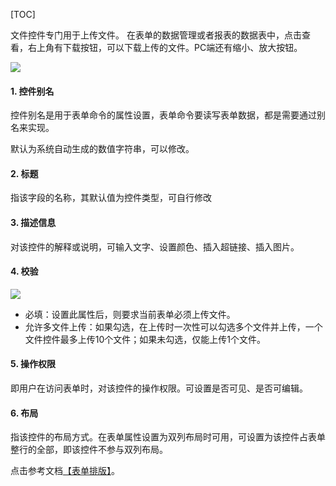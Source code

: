 
[TOC]

文件控件专门用于上传文件。
在表单的数据管理或者报表的数据表中，点击查看，右上角有下载按钮，可以下载上传的文件。PC端还有缩小、放大按钮。

![](http://docfiles.baibaoyun.com/FmVIna_XAmEesRCDolC4kIc-ZLst)

#### 1. 控件别名
控件别名是用于表单命令的属性设置，表单命令要读写表单数据，都是需要通过别名来实现。

默认为系统自动生成的数值字符串，可以修改。

#### 2. 标题
指该字段的名称，其默认值为控件类型，可自行修改

#### 3. 描述信息
对该控件的解释或说明，可输入文字、设置颜色、插入超链接、插入图片。

#### 4. 校验
![](http://docfiles.baibaoyun.com/FmBCK6hBC1dB73Ds1pYpxXeTbUDr)
* 必填：设置此属性后，则要求当前表单必须上传文件。
* 允许多文件上传：如果勾选，在上传时一次性可以勾选多个文件并上传，一个文件控件最多上传10个文件；如果未勾选，仅能上传1个文件。

#### 5. 操作权限
即用户在访问表单时，对该控件的操作权限。可设置是否可见、是否可编辑。

#### 6. 布局
指该控件的布局方式。在表单属性设置为双列布局时可用，可设置为该控件占表单整行的全部，即该控件不参与双列布局。

点击参考文档[【表单排版】](表单排版.md)。